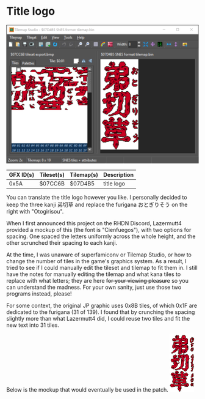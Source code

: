 # Title logo
![Tilemap Studio screenshot](JP%20title%20logo%20-%20Tilemap%20Studio.png)

| GFX ID(s) | Tileset(s) | Tilemap(s) | Description |
| --------- | ---------- | ---------- | ----------- |
| 0x5A | $07CC6B | $07D4B5 | title logo |

You can translate the title logo however you like. I personally decided
to keep the three kanji 弟切草 and replace the furigana おとぎりそう on the
right with "Otogirisou".

When I first announced this project on the RHDN Discord, Lazermutt4 provided a
mockup of this (the font is "Cienfuegos"), with two options for spacing.
One spaced the letters uniformly across the whole height, and the other
scrunched their spacing to each kanji.

At the time, I was unaware of superfamiconv or Tilemap Studio, or how to change
the number of tiles in the game's graphics system. As a result, I tried to see
if I could manually edit the tileset and tilemap to fit them in. I still have
the notes for manually editing the tilemap and what kana tiles to replace with
what letters; they are here ~~for your viewing pleasure~~ so you can understand
the madness. For your own sanity, just use those two programs instead, please!

For some context, the original JP graphic uses 0x8B tiles, of which 0x1F are
dedicated to the furigana (31 of 139). I found that by crunching the spacing
slightly more than what Lazermutt4 did, I could reuse two tiles and fit the new
text into 31 tiles.

Below is the mockup that would eventually be used in the patch.
![patched title screen mockup](translated%20title%20logo%20mockup.png)